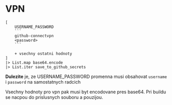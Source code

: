 VPN
===

    [
        USERNAME_PASSWORD
        ```
        github-connectvpn
        <password>
        ```
    
        + vsechny ostatni hodnoty
    ]
    |> List.map base64.encode
    |> List.iter save_to_github_secrets 


**Dulezite** je, ze USERNAME_PASSWORD promenna musi obsahovat `username` i `password` na samostatnych radcich

Vsechny hodnoty pro vpn pak musi byt encodovane pres base64. 
Pri buildu se nacpou do prislusnych souboru a pouzijou.
